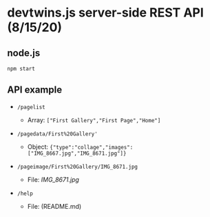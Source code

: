 # devtwins.js server-side REST API (8/15/20)

## node.js

`npm start`

## API example

* `/pagelist`
	* Array: `["First Gallery","First Page","Home"]`
* `/pagedata/First%20Gallery'`
	* Object: `{"type":"collage","images":["IMG_8667.jpg","IMG_8671.jpg"]}`
* `/pageimage/First%20Gallery/IMG_8671.jpg`
	* File: *IMG_8671.jpg*
 
* `/help`
	* File: (README.md)
 